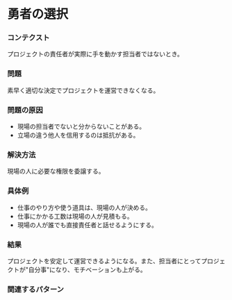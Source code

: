 勇者の選択
=====================

### コンテクスト

プロジェクトの責任者が実際に手を動かす担当者ではないとき。

### 問題

素早く適切な決定でプロジェクトを運営できなくなる。

### 問題の原因

- 現場の担当者でないと分からないことがある。
- 立場の違う他人を信用するのは抵抗がある。

### 解決方法

現場の人に必要な権限を委譲する。

### 具体例

- 仕事のやり方や使う道具は、現場の人が決める。
- 仕事にかかる工数は現場の人が見積もる。
- 現場の人が誰でも直接責任者と話せるようにする。

### 結果

プロジェクトを安定して運営できるようになる。また、担当者にとってプロジェクトが"自分事"になり、モチベーションも上がる。

### 関連するパターン
